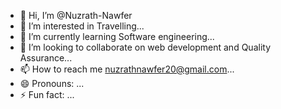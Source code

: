 - 👋 Hi, I’m @Nuzrath-Nawfer
- 👀 I’m interested in Travelling...
- 🌱 I’m currently learning Software engineering...
- 💞️ I’m looking to collaborate on web development and Quality Assurance...
- 📫 How to reach me nuzrathnawfer20@gmail.com...
- 😄 Pronouns: ...
- ⚡ Fun fact: ...

<!---
Nuzrath-Nawfer/Nuzrath-Nawfer is a ✨ special ✨ repository because its `README.md` (this file) appears on your GitHub profile.
You can click the Preview link to take a look at your changes.
--->
